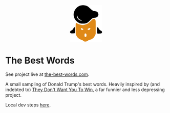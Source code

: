 <p align="center">
    <img src="https://raw.githubusercontent.com/filipemir/trump/master/public/static/img/face-orange.png" width="100px">
</p>

# The Best Words
See project live at [the-best-words.com](http://www.the-best-words.com).

A small sampling of Donald Trump's best words. Heavily inspired by (and indebted to)
[They Don't Want You To Win](http://www.theydontwantyouto.win), a far funnier and less depressing
project.

Local dev steps [here](https://github.com/filipemir/trump#localdev).
